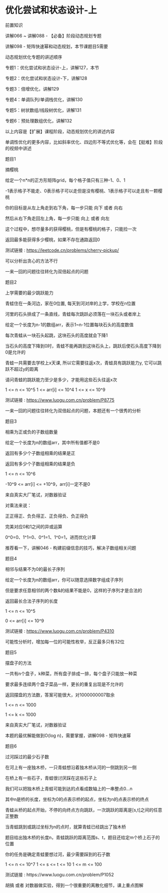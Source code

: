 # 优化尝试和状态设计-上

前置知识

讲解066 ~ 讲解088 \- 【必备】阶段动态规划专题

讲解098 \- 矩阵快速幂和动态规划，本节课题目5需要

动态规划优化专题的讲述顺序

专题1：优化尝试和状态设计\-上，讲解127，本节

专题2：优化尝试和状态设计\-下，讲解128

专题3：倍增优化，讲解129

专题4：单调队列/单调栈优化，讲解130

专题5：树状数组/线段树优化，讲解131

专题6：预处理数组优化，讲解132

以上内容是【扩展】课程阶段，动态规划优化的讲述内容

单调性优化的更多内容，比如斜率优化、四边形不等式优化等，会在【挺难】阶段的视频中讲述

题目1

摘樱桃

给定一个n\*n的正方形矩阵grid，每个格子值只有三种\-1、0、1

\-1表示格子不能走、0表示格子可以走但是没有樱桃、1表示格子可以走且有一颗樱桃

你的目标是从左上角走到右下角，每一步只能 向下 或者 向右

然后从右下角走回左上角，每一步只能 向上 或者 向左

这个过程中，想尽量多的获得樱桃，但是有樱桃的格子，只能捡一次

返回最多能获得多少樱桃，如果不存在通路返回0

测试链接 : [https://leetcode\.cn/problems/cherry\-pickup/](https://leetcode.cn/problems/cherry-pickup/)

可以分析出贪心的方法不行

一来一回的问题往往转化为双倍起点的问题

题目2

上学需要的最少跳跃能力

青蛙住在一条河边，家在0位置\, 每天到河对岸的上学，学校在n位置

河里的石头排成了一条直线，青蛙每次跳跃必须落在一块石头或者岸上

给定一个长度为n\-1的数组arr，表示1~n\-1位置每块石头的高度数值

每次青蛙从一块石头起跳，这块石头的高度就会下降1

当石头的高度下降到0时，青蛙不能再跳到这块石头上，跳跃后使石头高度下降到0是允许的

青蛙一共需要去学校上x天课\, 所以它需要往返x次，青蛙具有跳跃能力y\, 它可以跳跃不超过y的距离

请问青蛙的跳跃能力至少是多少，才能用这些石头往返x次

1 <= n <= 10^5   1 <= arr\[i\] <= 10^4   1 <= x <= 10^9

测试链接 : [https://www\.luogu\.com\.cn/problem/P8775](https://www.luogu.com.cn/problem/P8775)

一来一回的问题往往转化为双倍起点的问题，本题还有一个很秀的分析

题目3

相乘为正或负的子数组数量

给定一个长度为n的数组arr，其中所有值都不是0

返回有多少个子数组相乘的结果是正

返回有多少个子数组相乘的结果是负

1 <= n <= 10^6

\-10^9 <= arr\[i\] <= \+10^9，arr\[i\]一定不是0

来自真实大厂笔试，对数器验证

对乘法来说：

正正得正、负负得正、正负得负、负正得负

完美对应0和1之间的异或运算

0^0=0、1^1=0、0^1=1、1^0=1，进而优化计算

推荐看一下，讲解046 \- 构建前缀信息的技巧，解决子数组相关问题

题目4

相邻与结果不为0的最长子序列

给定一个长度为n的数组arr，你可以随意选择数字组成子序列

但是要求任意相邻的两个数&的结果不能是0，这样的子序列才是合法的

返回最长合法子序列的长度

1 <= n <= 10^5

0 <= arr\[i\] <= 10^9

测试链接 : [https://www\.luogu\.com\.cn/problem/P4310](https://www.luogu.com.cn/problem/P4310)

可能性分析时，增加每一位的可能性枚举，反正最多只有32位

题目5

摆盘子的方法

一共有n个盘子，k种菜，所有盘子排成一排，每个盘子只能放一种菜

要求最多连续两个盘子菜品一样，更长的重复出现是不允许的

返回摆盘的方法数，答案可能很大，对1000000007取余

1 <= n <= 1000

1 <= k <= 1000

来自真实大厂笔试，对数器验证

本题的最优解能做到O\(log n\)，需要掌握，讲解098 \- 矩阵快速幂

题目6

过河踩过的最少石子数

在河上有一座独木桥，一只青蛙想沿着独木桥从河的一侧跳到另一侧

在桥上有一些石子，青蛙很讨厌踩在这些石子上

我们可以把独木桥上青蛙可能到达的点看成数轴上的一串整点0\.\.\.n

其中n是桥的长度，坐标为0的点表示桥的起点，坐标为n的点表示桥的终点

青蛙从桥的起点开始，不停的向终点方向跳跃，一次跳跃的距离是\[s\,t\]之间的任意正整数

当青蛙跳到或跳过坐标为n的点时，就算青蛙已经跳出了独木桥

题目给出独木桥的长度n，青蛙跳跃的距离范围s、t，题目还给定m个桥上石子的位置

你的任务是确定青蛙要想过河，最少需要踩到的石子数

1 <= n <= 10^7   1 <= s <= t <= 10   1 <= m <= 100

测试链接 : https://www\.luogu\.com\.cn/problem/P1052

胡搞 或者 对数器做实验，得到一个很重要的离散化细节，课上重点图解

